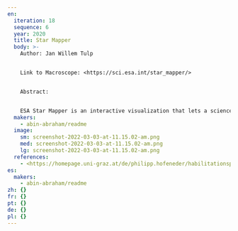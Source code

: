 ```yaml
---
en:
  iteration: 18
  sequence: 6
  year: 2020
  title: Star Mapper
  body: >-
    Author: Jan Willem Tulp 


    Link to Macroscope: <https://sci.esa.int/star_mapper/> 


    Abstract:


    ESA Star Mapper is an interactive visualization that lets a science interested audience explore what you can find in a star map. The data used for this visualization is based on the Hipparcos mission, which has measured the details of over 100.000 stars, at the time the largest such a collection of data about stars. The project was conceived as a stepping stone to a follow up mission, Gaia, in which measurements of 1.5 billion stars have been collected. The visualization allows users to interactively explore various measurements of more than  60.000 of the full dataset, including a real-time sped up simulation of stellar motion in the browser.
  makers:
    - abin-abraham/readme
  image:
    sm: screenshot-2022-03-03-at-11.15.02-am.png
    med: screenshot-2022-03-03-at-11.15.02-am.png
    lg: screenshot-2022-03-03-at-11.15.02-am.png
  references:
    - <https://homepage.uni-graz.at/de/philipp.hofeneder/habilitationsprojekt-a-cartography-of-translation/>
es:
  makers:
    - abin-abraham/readme
zh: {}
fr: {}
pt: {}
de: {}
pl: {}
---
```

